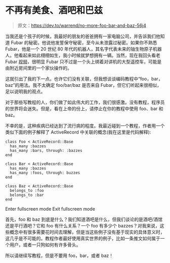 # 不再有美食、酒吧和巴兹

> 原文：<https://dev.to/warrend/no-more-foo-bar-and-baz-56j4>

当我还是个孩子的时候，我最好的朋友的爸爸拥有一家电脑公司，并告诉我们他知道 Fubar 的秘密。他说他发誓保守秘密，至今从未泄露过秘密。如果你不熟悉 Fubar，他是一个 20 世纪 80 年代的机器人，其名字代表未来的铀生物原子机器人。他看起来如此栩栩如生，我小时候就梦想拥有一辆。当然，现在我回头看老 Fubar [视频](https://www.youtube.com/watch?v=0b5YWvyLT5o)，很明显 Fubar 只不过是一个头上绑着对讲机的大型遥控车，可能是由附近房间里的一个家伙操作的。

这就引出了我的下一点。也许它们没有关联，但我想谈谈编码教程中“foo，bar，baz”的用法。我不太确定 foo/bar/baz 是否来自 Fubar，但它们听起来很相似，足以说明我的观点。

对于那些写教程的人，你们做了如此伟大的工作，我们很感激。没有教程，程序员的世界将会迷失。但是，看在上帝的份上，请停止在你的教程中使用 foo、bar 和 baz。

不幸的是，这种疾病已经达到了流行病的程度。我最近碰到一个教程，作者用一个类似下面的例子解释了 ActiveRecord 中关联的概念(我在这里是代码解释):

```
class Foo < ActiveRecord::Base
  has_many :bazzes
  has_many :bars, through: :bazzes
end 

class Bar < ActiveRecord::Base
  has_many :bazzes
  has_many :foos, through: buzzes
end 

class Baz < ActiveRecord::Base
  belongs_to :foo
  belongs_to :bar
end 
```

Enter fullscreen mode Exit fullscreen mode

首先，foo 和 baz 到底是什么？我们知道酒吧是什么，但我们谈论的是酒吧/酒馆还是平行酒吧？它和 foo 有什么关系？一个 foo 有多少个 bazzes？对我来说，这些概念中有很多需要花时间去理解，但是当这些例子没有基于现实的具体意义时，这几乎是不可能的。教程作者最好使用真实世界的例子，比如一条推文如何属于一个用户，或者一只狗如何有许多骨头。

所以请继续写教程，但是不要用 foo，bar，或者 baz！